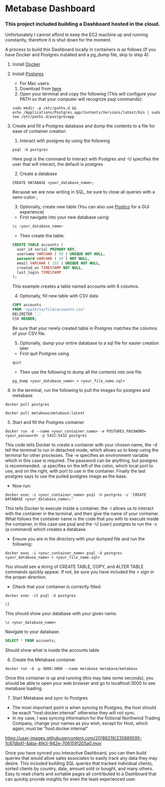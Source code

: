 # Metabase Dashboard

### This project included building a Dashboard hosted in the cloud.

Unfortunately I cannot afford to keep the EC2 machine up and running constantly, therefore it is shut down for the moment.

A process to build this Dashboard locally in containers is as follows (If you have Docker and Postgres installed and a pg_dump file, skip to step 4):
1. Install [Docker](https://docs.docker.com/get-docker/)
2. Install [Postgres](https://www.postgresql.org/download/)
   - For Mac users:
    1. Download from [here](https://postgresapp.com/downloads.html)
    2. Open your terminal and copy the following (This will configure your PATH so that your computer will recognize psql commands): 
    ```
    sudo mkdir -p /etc/paths.d && 
    echo /Applications/Postgres.app/Contents/Versions/latest/bin | sudo tee /etc/paths.d/postgresapp
    ```
3. Create and fill a Postgres database and dump the contents to a file for ease of container creation
    
    1. Interact with postgres by using the following
    ```
    psql -U postgres
    ```
    Here psql is the command to interact with Postgres and -U specifies the user that will interact, the default is postgres
    
    2. Create a database
    ```
    CREATE DATABASE <your_database_name>;
    ```
    Because we are now writing in SQL, be sure to close all queries with a semi-colon ;
    
    3. Optionally, create new table (You can also use [Postico](https://eggerapps.at/postico2/) for a GUI experience)
    - First navigate into your new database using:
    ```sql
    \c <your_database_name>
    ```
    - Then create the table:
    ```sql
    CREATE TABLE accounts (
      user_id serial PRIMARY KEY,
      username VARCHAR ( 50 ) UNIQUE NOT NULL,
      password VARCHAR ( 50 ) NOT NULL,
      email VARCHAR ( 255 ) UNIQUE NOT NULL,
      created_on TIMESTAMP NOT NULL,
      last_login TIMESTAMP 
    );
    ```
    This example creates a table named accounts with 6 columns.
    
    4. Optionally, fill new table with CSV data
    ```sql
    COPY accounts
    FROM '<path/to/file/accounts.csv'
    DELIMITER ','
    CSV HEADER;
    ```
    Be sure that your newly created table in Postgres matches the columns of your CSV file.
    
    5. Optionally, dump your entire database to a sql file for easier creation later
    - First quit Postgres using
    ```sql
    quit
     ```
    - Then use the following to dump all the contents into one file
    ```
    pg_dump <your_database_name> > <your_file_name.sql>
    ```

4. In the terminal, run the following to pull the images for postgres and metabase
  ```
  docker pull postgres
  ```
  ```
  docker pull metabase/metabase:latest
  ```

5. Start and fill the Postgres container
  ```
  docker run -d --name <your_container_name> -e POSTGRES_PASSWORD=<your_password> -p 5432:5432 postgres
  ```
  This code tells Docker to create a container with your chosen name, the -d tell the terminal to run in detached mode, which allows us to 
  keep using the terminal for other processes. The -e specifies an environment variable which in this case is required. 
  The password can be anything, but postgres is recommended. -p specifies on the left of the colon, which local port to use, and on the right, 
  with port to use in the container. Finally the last postgres says to use the pulled postgres image as the base.
  
  - Now run:
  ```
  docker exec -i <your_container_name> psql -U postgres -c 'CREATE DATABASE <your_database_name>;'
  ```
  This tells Docker to execute inside a container, the -i allows us to interact with the container in the terminal, and then give the name of your
  container. What follows the container name is the code that you with to execute inside the container, in this case use psql and the -U (user) 
  postgres to run the -c (a command) which creates a database. 
  
  - Ensure you are in the directory with your dumped file and run the following:
  ```
  docker exec -i <your_container_name> psql -U postgres <your_database_name> < <your_file_name.sql>
  ```
  You should see a string of CREATE TABLE, COPY, and ALTER TABLE commands quickly appear. If not, be sure you have included the < sign in the
  proper direction.
  
  - Check that your container is correctly filled:
  ```
  docker exec -it psql -U postgres
  ```
  
  ```
  \l
  ```
  This should show your database with your given name.
  
  ```
  \c <your_database_name>
  ```
  Navigate to your database.
  
  ```sql
  SELECT * FROM accounts;
  ```
  Should show what is inside the accounts table
  
6. Create the Metabase container
  ```
  docker run -d -p 3000:3000 --name metabase metabase/metabase
  ```
  Once this container is up and running (this may take some seconds), you should be able to open your web browser and go to localhost:3000 to 
  see metabase loading.

7. Start Metabase and sync to Postgres
 - The most important point is when syncing to Postgres, the host should be exaclt "host.docker.internal" otherwise they will not sync.
 - In my case, I was syncing information for the fictional Northwind Trading Company, change your names as you wish, except for Host, which again, must be "host.docker.internal"

https://user-images.githubusercontent.com/20188219/235889595-1c87dbd1-4aba-4fe3-942e-7061591205a0.mov


Once you have synced you interactive Dashboard, you can then build queries that would allow sales associates to easily track any data they may desire. 
This included building SQL queries that tracked individual clients, sorted clients by country, date, amount sold or bought, and many others. Easy to
read charts and sortable pages all contributed to a Dashboard that can quickly provide insights for even the least experienced user.
